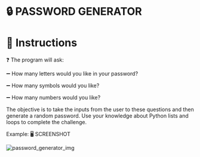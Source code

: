 # :lock: PASSWORD GENERATOR

# 📝 Instructions

 :question: The program will ask:

:heavy_minus_sign: How many letters would you like in your password?

:heavy_minus_sign: How many symbols would you like?

:heavy_minus_sign: How many numbers would you like?

 The objective is to take the inputs from the user to these questions and then generate a random password. Use your knowledge about Python lists and loops to complete the challenge.

Example:
 :desktop_computer: SCREENSHOT 

![password_generator_img](https://user-images.githubusercontent.com/118696796/206564949-df769a17-770c-45dd-8412-48eb013c2ba0.png)
